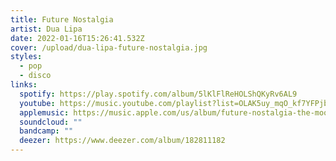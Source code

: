 ```yaml
---
title: Future Nostalgia
artist: Dua Lipa
date: 2022-01-16T15:26:41.532Z
cover: /upload/dua-lipa-future-nostalgia.jpg
styles:
  - pop
  - disco
links:
  spotify: https://play.spotify.com/album/5lKlFlReHOLShQKyRv6AL9
  youtube: https://music.youtube.com/playlist?list=OLAK5uy_mqO_kf7YFPjbtEU3FYSILA-IZtxv_NrKQ
  applemusic: https://music.apple.com/us/album/future-nostalgia-the-moonlight-edition/1551178998?uo=4
  soundcloud: ""
  bandcamp: ""
  deezer: https://www.deezer.com/album/182811182
---
```

